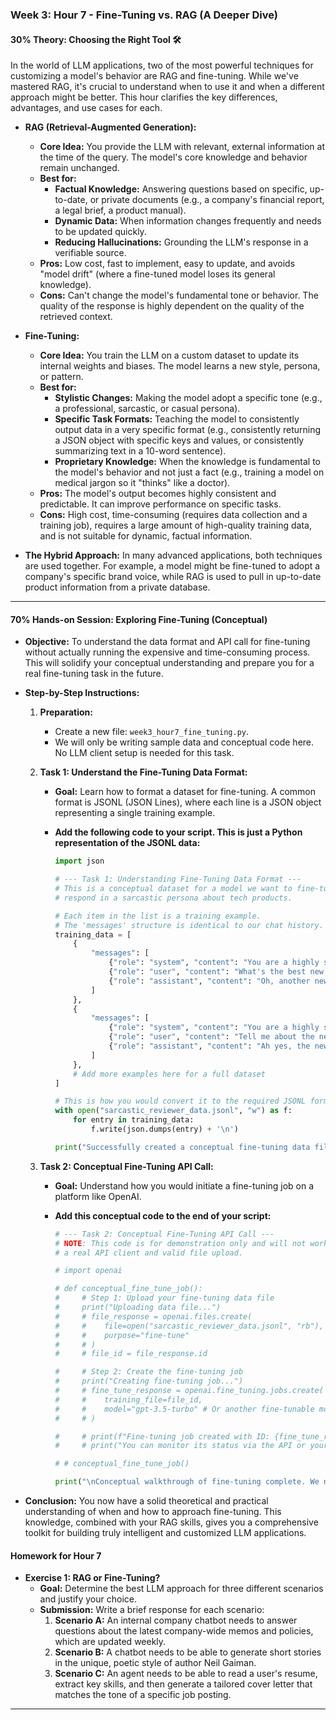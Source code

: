 ### **Week 3: Hour 7 - Fine-Tuning vs. RAG (A Deeper Dive)**

#### **30% Theory: Choosing the Right Tool** 🛠️

In the world of LLM applications, two of the most powerful techniques for customizing a model's behavior are RAG and fine-tuning. While we've mastered RAG, it's crucial to understand when to use it and when a different approach might be better. This hour clarifies the key differences, advantages, and use cases for each.

  * **RAG (Retrieval-Augmented Generation):**

      * **Core Idea:** You provide the LLM with relevant, external information at the time of the query. The model's core knowledge and behavior remain unchanged.
      * **Best for:**
          * **Factual Knowledge:** Answering questions based on specific, up-to-date, or private documents (e.g., a company's financial report, a legal brief, a product manual).
          * **Dynamic Data:** When information changes frequently and needs to be updated quickly.
          * **Reducing Hallucinations:** Grounding the LLM's response in a verifiable source.
      * **Pros:** Low cost, fast to implement, easy to update, and avoids "model drift" (where a fine-tuned model loses its general knowledge).
      * **Cons:** Can't change the model's fundamental tone or behavior. The quality of the response is highly dependent on the quality of the retrieved context.

  * **Fine-Tuning:**

      * **Core Idea:** You train the LLM on a custom dataset to update its internal weights and biases. The model learns a new style, persona, or pattern.
      * **Best for:**
          * **Stylistic Changes:** Making the model adopt a specific tone (e.g., a professional, sarcastic, or casual persona).
          * **Specific Task Formats:** Teaching the model to consistently output data in a very specific format (e.g., consistently returning a JSON object with specific keys and values, or consistently summarizing text in a 10-word sentence).
          * **Proprietary Knowledge:** When the knowledge is fundamental to the model's behavior and not just a fact (e.g., training a model on medical jargon so it "thinks" like a doctor).
      * **Pros:** The model's output becomes highly consistent and predictable. It can improve performance on specific tasks.
      * **Cons:** High cost, time-consuming (requires data collection and a training job), requires a large amount of high-quality training data, and is not suitable for dynamic, factual information.

  * **The Hybrid Approach:** In many advanced applications, both techniques are used together. For example, a model might be fine-tuned to adopt a company's specific brand voice, while RAG is used to pull in up-to-date product information from a private database.

-----

#### **70% Hands-on Session: Exploring Fine-Tuning (Conceptual)**

  * **Objective:** To understand the data format and API call for fine-tuning without actually running the expensive and time-consuming process. This will solidify your conceptual understanding and prepare you for a real fine-tuning task in the future.

  * **Step-by-Step Instructions:**

    1.  **Preparation:**

          * Create a new file: `week3_hour7_fine_tuning.py`.
          * We will only be writing sample data and conceptual code here. No LLM client setup is needed for this task.

    2.  **Task 1: Understand the Fine-Tuning Data Format:**

          * **Goal:** Learn how to format a dataset for fine-tuning. A common format is JSONL (JSON Lines), where each line is a JSON object representing a single training example.

          * **Add the following code to your script. This is just a Python representation of the JSONL data:**

            ```python
            import json

            # --- Task 1: Understanding Fine-Tuning Data Format ---
            # This is a conceptual dataset for a model we want to fine-tune to always
            # respond in a sarcastic persona about tech products.

            # Each item in the list is a training example.
            # The 'messages' structure is identical to our chat history.
            training_data = [
                {
                    "messages": [
                        {"role": "system", "content": "You are a highly sarcastic, dry-witted technology reviewer."},
                        {"role": "user", "content": "What's the best new smartphone?"},
                        {"role": "assistant", "content": "Oh, another new smartphone? How original. It's the same rectangle with slightly shinier glass and a camera that takes pictures of your lunch, but with more pixels. Absolutely groundbreaking stuff. My life is complete now."}
                    ]
                },
                {
                    "messages": [
                        {"role": "system", "content": "You are a highly sarcastic, dry-witted technology reviewer."},
                        {"role": "user", "content": "Tell me about the new smart speaker."},
                        {"role": "assistant", "content": "Ah yes, the new smart speaker. Now you can have a soulless monolith listening to your every word, and it only took three generations for them to make it a sphere. It's basically a surveillance device that plays music, a bargain at twice the price."}
                    ]
                },
                # Add more examples here for a full dataset
            ]

            # This is how you would convert it to the required JSONL format:
            with open("sarcastic_reviewer_data.jsonl", "w") as f:
                for entry in training_data:
                    f.write(json.dumps(entry) + '\n')

            print("Successfully created a conceptual fine-tuning data file (sarcastic_reviewer_data.jsonl).")
            ```

    3.  **Task 2: Conceptual Fine-Tuning API Call:**

          * **Goal:** Understand how you would initiate a fine-tuning job on a platform like OpenAI.

          * **Add this conceptual code to the end of your script:**

            ```python
            # --- Task 2: Conceptual Fine-Tuning API Call ---
            # NOTE: This code is for demonstration only and will not work without
            # a real API client and valid file upload.

            # import openai

            # def conceptual_fine_tune_job():
            #     # Step 1: Upload your fine-tuning data file
            #     print("Uploading data file...")
            #     # file_response = openai.files.create(
            #     #    file=open("sarcastic_reviewer_data.jsonl", "rb"),
            #     #    purpose="fine-tune"
            #     # )
            #     # file_id = file_response.id

            #     # Step 2: Create the fine-tuning job
            #     print("Creating fine-tuning job...")
            #     # fine_tune_response = openai.fine_tuning.jobs.create(
            #     #    training_file=file_id,
            #     #    model="gpt-3.5-turbo" # Or another fine-tunable model
            #     # )

            #     # print(f"Fine-tuning job created with ID: {fine_tune_response.id}")
            #     # print("You can monitor its status via the API or your provider's dashboard.")

            # # conceptual_fine_tune_job()

            print("\nConceptual walkthrough of fine-tuning complete. We now understand the data and process.")
            ```

  * **Conclusion:** You now have a solid theoretical and practical understanding of when and how to approach fine-tuning. This knowledge, combined with your RAG skills, gives you a comprehensive toolkit for building truly intelligent and customized LLM applications.

#### **Homework for Hour 7**

  * **Exercise 1: RAG or Fine-Tuning?**
      * **Goal:** Determine the best LLM approach for three different scenarios and justify your choice.
      * **Submission:** Write a brief response for each scenario:
        1.  **Scenario A:** An internal company chatbot needs to answer questions about the latest company-wide memos and policies, which are updated weekly.
        2.  **Scenario B:** A chatbot needs to be able to generate short stories in the unique, poetic style of author Neil Gaiman.
        3.  **Scenario C:** An agent needs to be able to read a user's resume, extract key skills, and then generate a tailored cover letter that matches the tone of a specific job posting.

-----

